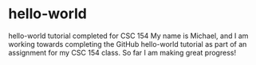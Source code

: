 # hello-world
hello-world tutorial completed for CSC 154
My name is Michael, and I am working towards completing the GitHub hello-world tutorial as part of an assignment for my CSC 154 class.  So far I am making great progress!
